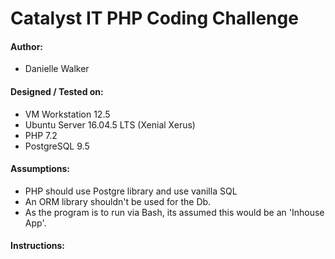 # Catalyst IT PHP Coding Challenge

#### Author:
* Danielle Walker

#### Designed / Tested on:
* VM Workstation 12.5   
* Ubuntu Server 16.04.5 LTS (Xenial Xerus)   
* PHP 7.2   
* PostgreSQL 9.5

#### Assumptions:
* PHP should use Postgre library and use vanilla SQL
* An ORM library shouldn't be used for the Db.
* As the program is to run via Bash, its assumed this would be an 'Inhouse App'.

#### Instructions:
